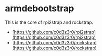 # armdebootstrap
This is the core of rpi2strap and rockstrap.

* [https://github.com/c0d3z3r0/rpi2strap](https://github.com/c0d3z3r0/rpi2strap)
* [https://github.com/c0d3z3r0/rockstrap](https://github.com/c0d3z3r0/rockstrap)
